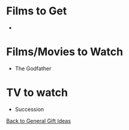 # Films to Get

- 

# Films/Movies to Watch

- The Godfather

# TV to watch

- Succession

 [Back to General Gift Ideas](https://github.com/TerryLansdown/lists/blob/master/2022/general-gift-ideas.md)